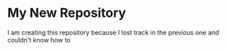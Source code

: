 # My New Repository
I am creating this repository because I lost track in the previous one and couldn't know how to 
